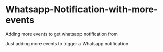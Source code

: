 # Whatsapp-Notification-with-more-events
Adding more events to get whatsapp notification from

Just adding more events to trigger a Whatsapp notification
